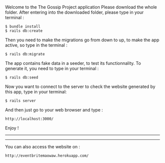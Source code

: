 Welcome to the The Gossip Project application
Please download the whole folder. After entering into the downloaded folder, please type in your terminal :

	$ bundle install
	$ rails db:create

Then you need to make the migrations go from down to up, to make the app active, so type in the terminal :

	$ rails db:migrate

The app contains fake data in a seeder, to test its functionnality. To generate it, you need to type in your terminal :

	$ rails db:seed

Now you want to connect to the server to check the website generated by this app, type in your terminal:

	$ rails server

And then just go to your web browser and type :

	http://localhost:3000/

Enjoy !

________________________________________________________________________________
________________________________________________________________________________

You can also access the website on : 

	http://eventbritemaowaw.herokuapp.com/	